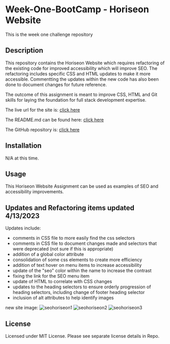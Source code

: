 # Week-One-BootCamp - Horiseon Website
This is the week one challenge repository


## Description
This repository contains the Horiseon Website which requires refactoring of the existing code for improved accessibility which will improve SEO. The refactoring includes specific CSS and HTML updates to make it more accessible. Commentting the updates within the new code has also been done to document changes for future reference. 

The outcome of this assignment is meant to improve CSS, HTML and Git skills for laying the foundation for full stack development expertise.

The live url for the site is: [click here](https://moebirdie.github.io/Week-One-BootCamp-Horiseon/Develop/index.html)

The README.md can be found here: [click here](https://moebirdie.github.io/Week-One-BootCamp-Horiseon)

The GitHub repository is:  [click here](https://github.com/Moebirdie/Week-One-BootCamp-Horiseon)

## Installation
N/A at this time.


## Usage

This Horiseon Website Assignment can be used as examples of SEO and accessibility improvements. 


## Updates and Refactoring items updated 4/13/2023
Updates include:
- comments in CSS file to more easily find the css selectors
- comments in CSS file to document changes made and selectors that were deprecated (not sure if this is appropriate)
- addition of a global color attribute
- consolidation of some css elements to create more efficiency
- addition of text hover on menu items to increase accessibility
- update of the "seo" color within the name to increase the contrast
- fixing the link for the SEO menu item
- update of HTML to correlate with CSS changes 
- updates to the heading selectors to ensure orderly progression of heading selectors, including change of footer heading selector
- inclusion of alt attributes to help identify images

new site image:
![seohoriseon1](https://user-images.githubusercontent.com/93432701/231764001-51655511-1d65-4cc7-9293-9e4ae7064131.jpeg)
![seohoriseon2](https://user-images.githubusercontent.com/93432701/231764031-b58a0446-16c1-4e1a-a2ce-7eb27e11b273.png)
![seohoriseon3](https://user-images.githubusercontent.com/93432701/231764582-fe499407-6c42-4b73-aa87-7a7aceebc5e2.png)



## License
Licensed under MIT License. Please see separate license details in Repo.

